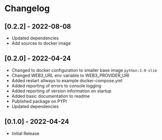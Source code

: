 # Changelog

## [0.2.2] - 2022-08-08
- Updated dependencies
- Add sources to docker image

## [0.2.0] - 2022-04-24
- Changed to docker configuration to smaller base image `python:3.9-slim`
- Changed WEB3_URL env variable to WEB3_PROVIDER_URI
- Added restart allways to example docker-compose.yml
- Added reporting of errors to console logging
- Added reporting of version information on startup
- Added basic documentation to readme
- Published package on PYPI
- Updated dependencies

## [0.1.0] - 2022-04-24
- Initial Release
